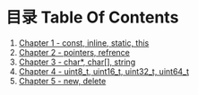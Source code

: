 # 目录 Table Of Contents

1. [Chapter 1 - const, inline, static, this](01.md)
2. [Chapter 2 - pointers, refrence](02.md)
3. [Chapter 3 - char*, char[], string](03.md)
4. [Chapter 4 - uint8_t, uint16_t, uint32_t, uint64_t](04.md)
5. [Chapter 5 - new, delete](05.md)
